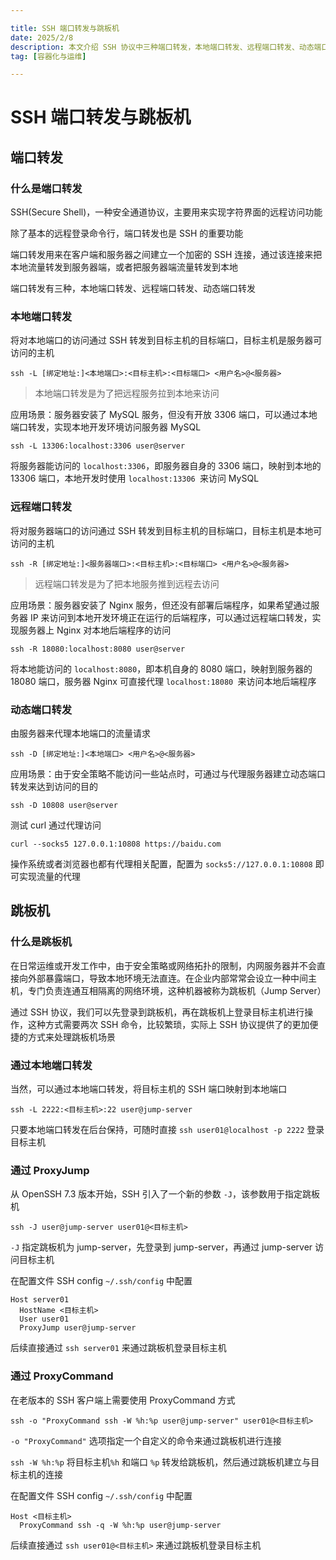 ```yaml
---

title: SSH 端口转发与跳板机
date: 2025/2/8
description: 本文介绍 SSH 协议中三种端口转发，本地端口转发、远程端口转发、动态端口转发，以及 SSH 对跳板机登录的支持
tag: [容器化与运维]

---
```


# SSH 端口转发与跳板机

## 端口转发

### 什么是端口转发

SSH(Secure Shell)，一种安全通道协议，主要用来实现字符界面的远程访问功能

除了基本的远程登录命令行，端口转发也是 SSH 的重要功能

端口转发用来在客户端和服务器之间建立一个加密的 SSH 连接，通过该连接来把本地流量转发到服务器端，或者把服务器端流量转发到本地

端口转发有三种，本地端口转发、远程端口转发、动态端口转发

### 本地端口转发

将对本地端口的访问通过 SSH 转发到目标主机的目标端口，目标主机是服务器可访问的主机

```shell
ssh -L [绑定地址:]<本地端口>:<目标主机>:<目标端口> <用户名>@<服务器>
```

> 本地端口转发是为了把远程服务拉到本地来访问

应用场景：服务器安装了 MySQL 服务，但没有开放 3306 端口，可以通过本地端口转发，实现本地开发环境访问服务器 MySQL

```shell
ssh -L 13306:localhost:3306 user@server
```

将服务器能访问的 `localhost:3306`，即服务器自身的 3306 端口，映射到本地的 13306 端口，本地开发时使用 `localhost:13306 `来访问 MySQL

### 远程端口转发

将对服务器端口的访问通过 SSH 转发到目标主机的目标端口，目标主机是本地可访问的主机

```shell
ssh -R [绑定地址:]<服务器端口>:<目标主机>:<目标端口> <用户名>@<服务器>
```

> 远程端口转发是为了把本地服务推到远程去访问

应用场景：服务器安装了 Nginx 服务，但还没有部署后端程序，如果希望通过服务器 IP 来访问到本地开发环境正在运行的后端程序，可以通过远程端口转发，实现服务器上 Nginx 对本地后端程序的访问

```shell
ssh -R 18080:localhost:8080 user@server
```

将本地能访问的 `localhost:8080`，即本机自身的 8080 端口，映射到服务器的 18080 端口，服务器 Nginx 可直接代理 `localhost:18080 `来访问本地后端程序

### 动态端口转发

由服务器来代理本地端口的流量请求

```shell
ssh -D [绑定地址:]<本地端口> <用户名>@<服务器>
```

应用场景：由于安全策略不能访问一些站点时，可通过与代理服务器建立动态端口转发来达到访问的目的

```shell
ssh -D 10808 user@server
```

测试 curl 通过代理访问

```shell
curl --socks5 127.0.0.1:10808 https://baidu.com
```

操作系统或者浏览器也都有代理相关配置，配置为 `socks5://127.0.0.1:10808` 即可实现流量的代理

## 跳板机

### 什么是跳板机

在日常运维或开发工作中，由于安全策略或网络拓扑的限制，内网服务器并不会直接向外部暴露端口，导致本地环境无法直连。在企业内部常常会设立一种中间主机，专门负责连通互相隔离的网络环境，这种机器被称为跳板机（Jump Server）

通过 SSH 协议，我们可以先登录到跳板机，再在跳板机上登录目标主机进行操作，这种方式需要两次 SSH 命令，比较繁琐，实际上 SSH 协议提供了的更加便捷的方式来处理跳板机场景

### 通过本地端口转发

当然，可以通过本地端口转发，将目标主机的 SSH 端口映射到本地端口

```shell
ssh -L 2222:<目标主机>:22 user@jump-server
```

只要本地端口转发在后台保持，可随时直接 `ssh user01@localhost -p 2222` 登录目标主机

### 通过 ProxyJump

从 OpenSSH 7.3 版本开始，SSH 引入了一个新的参数 `-J`，该参数用于指定跳板机

```shell
ssh -J user@jump-server user01@<目标主机>
```

`-J` 指定跳板机为 jump-server，先登录到  jump-server，再通过 jump-server 访问目标主机

在配置文件 SSH config `~/.ssh/config` 中配置

```
Host server01
  HostName <目标主机>
  User user01
  ProxyJump user@jump-server
```

后续直接通过 `ssh server01` 来通过跳板机登录目标主机

### 通过 ProxyCommand

在老版本的 SSH 客户端上需要使用 ProxyCommand 方式

```shell
ssh -o "ProxyCommand ssh -W %h:%p user@jump-server" user01@<目标主机>
```

`-o "ProxyCommand"` 选项指定一个自定义的命令来通过跳板机进行连接

`ssh -W %h:%p` 将目标主机`%h` 和端口 `%p` 转发给跳板机，然后通过跳板机建立与目标主机的连接

在配置文件 SSH config `~/.ssh/config` 中配置

```
Host <目标主机>
  ProxyCommand ssh -q -W %h:%p user@jump-server
```

后续直接通过 `ssh user01@<目标主机>` 来通过跳板机登录目标主机